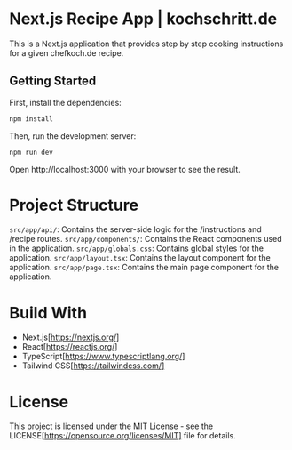 # Next.js Recipe App | kochschritt.de

This is a Next.js application that provides step by step cooking instructions for a given chefkoch.de recipe.

## Getting Started

First, install the dependencies:

```sh
npm install
```

Then, run the development server:

```sh
npm run dev
```

Open http://localhost:3000 with your browser to see the result.

# Project Structure

`src/app/api/`: Contains the server-side logic for the /instructions and /recipe routes.
`src/app/components/`: Contains the React components used in the application.
`src/app/globals.css`: Contains global styles for the application.
`src/app/layout.tsx`: Contains the layout component for the application.
`src/app/page.tsx`: Contains the main page component for the application.

# Build With

- Next.js[https://nextjs.org/]
- React[https://reactjs.org/]
- TypeScript[https://www.typescriptlang.org/]
- Tailwind CSS[https://tailwindcss.com/]

# License

This project is licensed under the MIT License - see the LICENSE[https://opensource.org/licenses/MIT] file for details.

